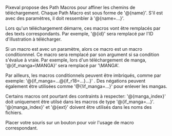 Pixeval propose des Path Macros pour affiner les chemins de téléchargement.
Chaque Path Macro est sous forme de '@{name}'. S'il est avec des paramètres, il doit ressembler à '@{name=...}'.

Lors qu'un téléchargement démarre, ces macros vont être remplacés par des texts correspondants. Par exemple, '@{id}' sera remplacé par l'ID d'illustration à télécharger.

Si un macro est avec un paramètre, alors ce macro est un macro conditionnnel. Ce macro sera remplacé par son argument si sa condition s'évalue à vraie.
Par exemple, lors d'un téléchargement de manga, '@{if_manga=\MANGA\}' sera remplacé par '\MANGA\'.

Par ailleurs, les macros conditionnels peuvent être imbriqués, comme par exemple: '@{if_manga=...@{if_r18=...}...}' .
Des négations peuvent également être utilisées comme '@{!if_manga=...}' pour enlever les mangas.

Certains macros ont pourtant des contraints à respecter:
'@{manga_index}' doit uniquement être utilsé dans les macros de type '@{if_manga=...}'.
'@{manga_index}' et '@{ext}' doivent être utilisés dans les noms des fichiers.

Placer votre souris sur un bouton pour voir l'usage de macro correspondant.
